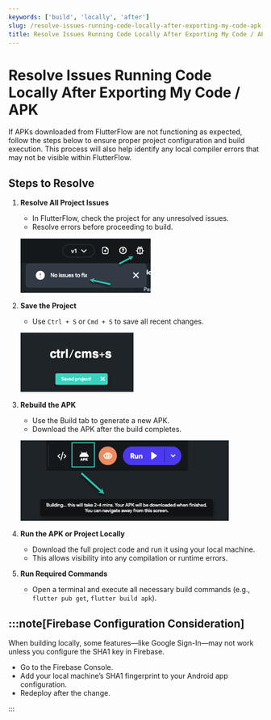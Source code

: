 ```yaml
---
keywords: ['build', 'locally', 'after']
slug: /resolve-issues-running-code-locally-after-exporting-my-code-apk
title: Resolve Issues Running Code Locally After Exporting My Code / APK
---
```


# Resolve Issues Running Code Locally After Exporting My Code / APK

If APKs downloaded from FlutterFlow are not functioning as expected, follow the steps below to ensure proper project configuration and build execution. This process will also help identify any local compiler errors that may not be visible within FlutterFlow.

## Steps to Resolve

1. **Resolve All Project Issues**
   - In FlutterFlow, check the project for any unresolved issues.
   - Resolve errors before proceeding to build.

   ![](../assets/20250430121526027709.png)

2. **Save the Project**
   - Use `Ctrl + S` or `Cmd + S` to save all recent changes.

   ![](../assets/20250430121526232282.png)

3. **Rebuild the APK**
   - Use the Build tab to generate a new APK.
   - Download the APK after the build completes.

   ![](../assets/20250430121526436202.png)

4. **Run the APK or Project Locally**
   - Download the full project code and run it using your local machine.
   - This allows visibility into any compilation or runtime errors.

5. **Run Required Commands**
   - Open a terminal and execute all necessary build commands (e.g., `flutter pub get`, `flutter build apk`).

## :::note[Firebase Configuration Consideration]

When building locally, some features—like Google Sign-In—may not work unless you configure the SHA1 key in Firebase.

- Go to the Firebase Console.
- Add your local machine’s SHA1 fingerprint to your Android app configuration.
- Redeploy after the change.

:::

